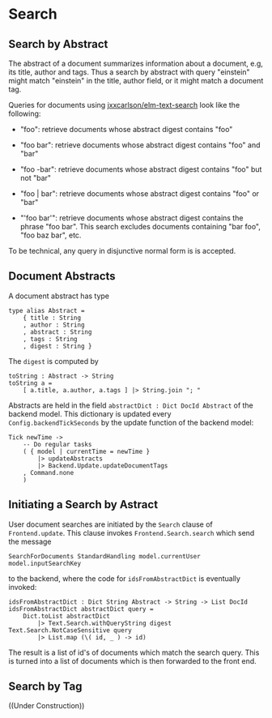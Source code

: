 # Search

## Search by Abstract

The abstract of a document summarizes information
about a document, e.g, its title, author and tags.
Thus a search by abstract with query "einstein" might match
"einstein" in the title, author field, or it might
match a document tag.

Queries for documents using [jxxcarlson/elm-text-search](https://package.elm-lang.org/packages/jxxcarlson/elm-text-search/latest/)
look like the following:

- "foo": retrieve documents whose abstract digest contains "foo"


- "foo bar": retrieve documents whose abstract digest contains "foo"
and "bar"


- "foo -bar": retrieve documents whose abstract digest contains "foo"
  but not "bar"


- "foo | bar": retrieve documents whose abstract digest contains "foo"
    or "bar"


- "'foo bar'": retrieve documents whose abstract digest contains the
phrase "foo bar".  This search excludes documents containing
"bar foo", "foo baz bar", etc.

To be technical, any query in disjunctive normal form is
is accepted.


## Document Abstracts

A document abstract has type

```
type alias Abstract =
    { title : String
    , author : String
    , abstract : String
    , tags : String
    , digest : String }
```

The `digest` is computed by

```
toString : Abstract -> String
toString a =
    [ a.title, a.author, a.tags ] |> String.join "; "

```

Abstracts are held in the field 
`abstractDict : Dict DocId Abstract` of the 
backend model.  This dictionary is updated 
every `Config.backendTickSeconds` by the 
update function of the backend model:

```
Tick newTime ->
    -- Do regular tasks
    ( { model | currentTime = newTime }
        |> updateAbstracts
        |> Backend.Update.updateDocumentTags
    , Command.none
    )
```

## Initiating a Search by Astract



User document searches are initiated by the `Search` clause of
`Frontend.update`.  This clause invokes `Frontend.Search.search`
which send the message

```
SearchForDocuments StandardHandling model.currentUser model.inputSearchKey
```

to the backend, where the code for `idsFromAbstractDict`
is eventually invoked:

```
idsFromAbstractDict : Dict String Abstract -> String -> List DocId
idsFromAbstractDict abstractDict query =
    Dict.toList abstractDict
        |> Text.Search.withQueryString digest Text.Search.NotCaseSensitive query
        |> List.map (\( id, _ ) -> id)
```

The result is a list of id's of documents which match
the search query.  This is turned into a list of
documents which is then forwarded to the front end.


## Search by Tag


((Under Construction))